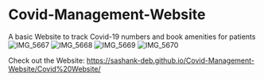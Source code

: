 # Covid-Management-Website
A basic Website to track Covid-19 numbers and book amenities for patients
![IMG_5667](https://user-images.githubusercontent.com/69194538/128359175-c669c289-a50f-49de-b268-a94a69f9cf06.jpg)
![IMG_5668](https://user-images.githubusercontent.com/69194538/128359226-8e200f95-9491-4701-bff1-2d6b0436d298.jpg)
![IMG_5669](https://user-images.githubusercontent.com/69194538/128359235-cb85eeed-2631-4775-96b8-0d9085abf779.jpg)
![IMG_5670](https://user-images.githubusercontent.com/69194538/128359245-63e5a981-f663-4a14-b3a3-a423f28e10e4.jpeg)


Check out the Website:
https://sashank-deb.github.io/Covid-Management-Website/Covid%20Website/
